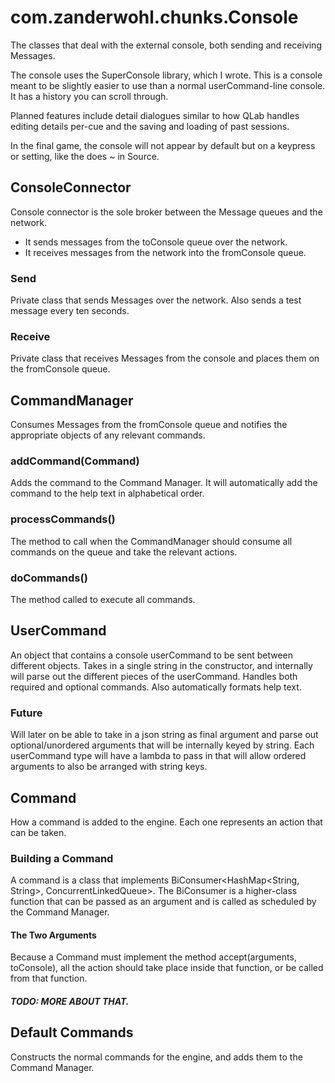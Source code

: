 # com.zanderwohl.chunks.Console
The classes that deal with the external console, both sending and receiving Messages.

The console uses the SuperConsole library, which I wrote. This is a console meant to be slightly easier to use than a
normal userCommand-line console. It has a history you can scroll through.

Planned features include detail dialogues similar to how QLab handles editing details per-cue and the saving and
loading of past sessions.

In the final game, the console will not appear by default but on a keypress or setting, like the does ~ in Source.

## ConsoleConnector
 Console connector is the sole broker between the Message queues and the network.
 * It sends messages from the toConsole queue over the network.
 * It receives messages from the network into the fromConsole queue.

### Send
Private class that sends Messages over the network. Also sends a test message every ten seconds.

### Receive
Private class that receives Messages from the console and places them on the fromConsole queue.

## CommandManager
Consumes Messages from the fromConsole queue and notifies the appropriate objects of any relevant commands.

### addCommand(Command)
Adds the command to the Command Manager. It will automatically add the command to the help text in alphabetical order.

### processCommands()
The method to call when the CommandManager should consume all commands on the queue and take the relevant actions.

### doCommands()
The method called to execute all commands.

## UserCommand
An object that contains a console userCommand to be sent between different objects. Takes in a single string in the
constructor, and internally will parse out the different pieces of the userCommand. Handles both required and optional
commands. Also automatically formats help text.

### Future
Will later on be able to take in a json string as final argument and parse out optional/unordered arguments that will be
internally keyed by string. Each userCommand type will have a lambda to pass in that will allow ordered arguments to
also be arranged with string keys.

## Command
How a command is added to the engine. Each one represents an action that can be taken.

### Building a Command
A command is a class that implements BiConsumer<HashMap<String, String>, ConcurrentLinkedQueue<Message>>.
The BiConsumer is a higher-class function that can be passed as an argument and is called as scheduled by the Command
Manager.

#### The Two Arguments
Because a Command must implement the method accept(arguments, toConsole), all the action should take place
inside that function, or be called from that function.

##### TODO: MORE ABOUT THAT.

## Default Commands
Constructs the normal commands for the engine, and adds them to the Command Manager.

